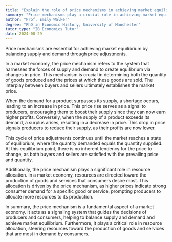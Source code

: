 ```yaml
---
title: "Explain the role of price mechanisms in achieving market equilibrium"
summary: "Price mechanisms play a crucial role in achieving market equilibrium by balancing supply and demand through price adjustments."
author: "Prof. Emily Walker"
degree: "PhD in Economic History, University of Manchester"
tutor_type: "IB Economics Tutor"
date: 2024-08-29
---
```


Price mechanisms are essential for achieving market equilibrium by balancing supply and demand through price adjustments.

In a market economy, the price mechanism refers to the system that harnesses the forces of supply and demand to create equilibrium via changes in price. This mechanism is crucial in determining both the quantity of goods produced and the prices at which these goods are sold. The interplay between buyers and sellers ultimately establishes the market price.

When the demand for a product surpasses its supply, a shortage occurs, leading to an increase in price. This price rise serves as a signal to producers, encouraging them to boost their supply since they can now earn higher profits. Conversely, when the supply of a product exceeds its demand, a surplus arises, resulting in a decrease in price. This drop in price signals producers to reduce their supply, as their profits are now lower.

This cycle of price adjustments continues until the market reaches a state of equilibrium, where the quantity demanded equals the quantity supplied. At this equilibrium point, there is no inherent tendency for the price to change, as both buyers and sellers are satisfied with the prevailing price and quantity.

Additionally, the price mechanism plays a significant role in resource allocation. In a market economy, resources are directed toward the production of goods and services that consumers desire most. This allocation is driven by the price mechanism, as higher prices indicate strong consumer demand for a specific good or service, prompting producers to allocate more resources to its production.

In summary, the price mechanism is a fundamental aspect of a market economy. It acts as a signaling system that guides the decisions of producers and consumers, helping to balance supply and demand and achieve market equilibrium. Furthermore, it plays a critical role in resource allocation, steering resources toward the production of goods and services that are most in demand by consumers.
    